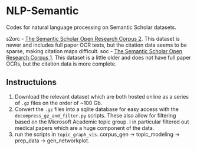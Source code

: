 # NLP-Semantic

Codes for natural language processing on Semantic Scholar datasets. 

s2orc - [The Semantic Scholar Open Research Corpus 2](https://github.com/allenai/s2orc). This dataset is newer and includes full paper OCR texts, but the citation data seems to be sparse, making citation maps difficult. 
soc - [The Semantic Scholar Open Research Corpus 1](https://api.semanticscholar.org/corpus/). This dataset is a little older and does not have full paper OCRs, but the citation data is more complete. 

## Instructuions

1. Download the relevant dataset which are both hosted online as a series of `.gz` files on the order of ~100 Gb. 
2. Convert the `.gz` files into a sqlite database for easy access with the `decompress_gz_and_filter.py` scripts. These also allow for filtering based on the Microsoft Academic topic group. I in particular filtered out medical papers which are a huge component of the data. 
3. run the scripts in `topic_graph_vis`. corpus_gen -> topic_modeling -> prep_data -> gen_networkplot. 
